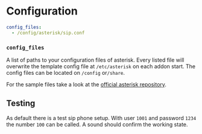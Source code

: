 # Configuration

```yaml
config_files:
  - /config/asterisk/sip.conf
```

### `config_files`

A list of paths to your configuration files of asterisk.
Every listed file will overwrite the template config file at `/etc/asterisk` on each addon start.
The config files can be located on `/config` or`/share`.

For the sample files take a look at the [official asterisk repository](https://github.com/asterisk/asterisk/blob/main/configs/samples).

## Testing

As default there is a test sip phone setup. With user `1001` and password `1234` the number `100` can be called.
A sound should confirm the working state.
